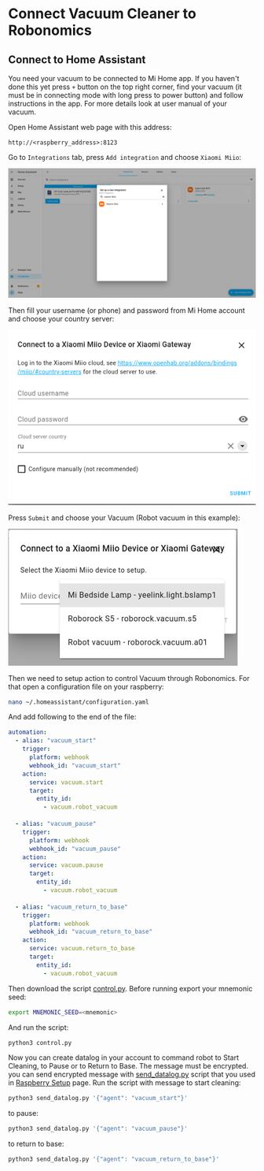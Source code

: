 # Connect Vacuum Cleaner to Robonomics

## Connect to Home Assistant

You need your vacuum to be connected to Mi Home app. If you haven't done this yet press `+` button on the top right corner, find your vacuum (it must be in connecting mode with long press to power button) and follow instructions in the app. For more details look at user manual of your vacuum.

Open Home Assistant web page with this address:
```
http://<raspberry_address>:8123
```

Go to `Integrations` tab, press `Add integration` and choose `Xiaomi Miio`:

![integration](media/integration.png)

Then fill your username (or phone) and password from Mi Home account and choose your country server:

![auth](media/auth.png)

Press `Submit` and choose your Vacuum (Robot vacuum in this example):

![vacuum](media/vacuum_int.png)

Then we need to setup action to control Vacuum through Robonomics. For that open a configuration file on your raspberry:

```bash
nano ~/.homeassistant/configuration.yaml
```

And add following to the end of the file:

```yaml
automation:
  - alias: "vacuum_start"
    trigger:
      platform: webhook
      webhook_id: "vacuum_start"
    action:
      service: vacuum.start
      target:
        entity_id:
          - vacuum.robot_vacuum

  - alias: "vacuum_pause"
    trigger:
      platform: webhook
      webhook_id: "vacuum_pause"
    action:
      service: vacuum.pause
      target:
        entity_id:
          - vacuum.robot_vacuum

  - alias: "vacuum_return_to_base"
    trigger:
      platform: webhook
      webhook_id: "vacuum_return_to_base"
    action:
      service: vacuum.return_to_base
      target:
        entity_id:
          - vacuum.robot_vacuum
```
Then download the script [control.py](scripts/control.py). Before running export your mnemonic seed:
```bash
export MNEMONIC_SEED=<mnemonic>
```
And run the script:
```bash
python3 control.py
```
Now you can create datalog in your account to command robot to Start Cleaning, to Pause or to Return to Base. The message must be encrypted. you can send encrypted message with [send_datalog.py](scripts/send_datalog.py) script that you used in [Raspberry Setup](raspberry_setup.py) page.
Run the script with message to start cleaning:
```bash
python3 send_datalog.py '{"agent": "vacuum_start"}'
```
to pause:
```bash
python3 send_datalog.py '{"agent": "vacuum_pause"}'
```
to return to base:
```bash
python3 send_datalog.py '{"agent": "vacuum_return_to_base"}'
```

